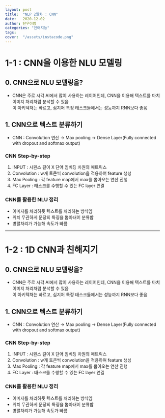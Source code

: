 ```yaml
---
layout: post
title:  "NLP 2일차 : CNN"
date:   2020-12-02
author: 단우아범
categories: "언어지능"
tags:	
cover:  "/assets/instacode.png"
---
```


# 1-1 : CNN을 이용한 NLU 모델링
## 0. CNN으로 NLU 모델링을?
 - CNN은 주로 시각 AI에서 많이 사용하는 레이어인데, CNN을 이용해 텍스트를 마치 이미지 처리처럼 분석할 수 있음  
 이 아키텍처는 빠르고, 심지어 특정 태스크들에서는 성능까지 RNN보다 좋음
 
 
## 1. CNN으로 텍스트 분류하기
  - CNN : Convolution 연산 → Max pooling → Dense Layer(Fully connected with dropout and softmax output)
### CNN Step-by-step
  1) INPUT : 시퀀스 길이 X 단어 임베딩 차원의 매트릭스
  2) Convolution : w개 토큰씩 convolution을 적용하여 feature 생성
  3) Max Pooling : 각 feature map에서 max를 뽑아오는 연산 진행
  4) FC Layer : 태스크를 수행할 수 있는 FC layer 연결
 
 ### CNN를 활용한 NLU 정리
  - 이미지를 처리하듯 텍스트를 처리하는 방식임
  - 위치 무관하게 문장의 특징을 뽑아내어 분류함
  - 병렬처리가 가능해 속도가 빠름
  
  
---


# 1-2 : 1D CNN과 친해지기
## 0. CNN으로 NLU 모델링을?
 - CNN은 주로 시각 AI에서 많이 사용하는 레이어인데, CNN을 이용해 텍스트를 마치 이미지 처리처럼 분석할 수 있음  
 이 아키텍처는 빠르고, 심지어 특정 태스크들에서는 성능까지 RNN보다 좋음
 
 
## 1. CNN으로 텍스트 분류하기
  - CNN : Convolution 연산 → Max pooling → Dense Layer(Fully connected with dropout and softmax output)
### CNN Step-by-step
  1) INPUT : 시퀀스 길이 X 단어 임베딩 차원의 매트릭스
  2) Convolution : w개 토큰씩 convolution을 적용하여 feature 생성
  3) Max Pooling : 각 feature map에서 max를 뽑아오는 연산 진행
  4) FC Layer : 태스크를 수행할 수 있는 FC layer 연결
 
 ### CNN를 활용한 NLU 정리
  - 이미지를 처리하듯 텍스트를 처리하는 방식임
  - 위치 무관하게 문장의 특징을 뽑아내어 분류함
  - 병렬처리가 가능해 속도가 빠름
